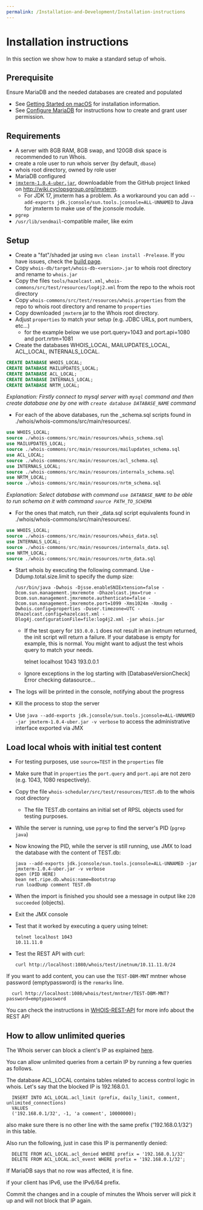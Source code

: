 ```yaml
---
permalink: /Installation-and-Development/Installation-instructions
---
```


# Installation instructions

In this section we show how to make a standard setup of whois.

## Prerequisite 

Ensure MariaDB and the needed databases are created and populated
  - See [Getting Started on macOS](../Installation-and-Development/Getting-started-on-macOS/) for installation information.
  - See [Configure MariaDB](../Installation-and-Development/Configure-MariaDB/#configure-mariadb) for instructions how to create and grant user permission.

## Requirements

* A server with 8GB RAM, 8GB swap, and 120GB disk space is recommended to run Whois.
* create a role user to run whois server (by default, `dbase`)
* whois root directory, owned by role user
* MariaDB configured
* [`jmxterm-1.0.4-uber.jar`](https://github.com/jiaqi/jmxterm/releases/download/v1.0.4/jmxterm-1.0.4-uber.jar), downloadable from the GitHub project linked on http://wiki.cyclopsgroup.org/jmxterm.
   * For JDK 17, jmxterm has a problem. As a workaround you can add `--add-exports jdk.jconsole/sun.tools.jconsole=ALL-UNNAMED` to Java for jmxterm to make use of the jconsole module.
* `pgrep`
* `/usr/lib/sendmail`-compatible mailer, like exim

## Setup
* Create a "fat"/shaded jar using `mvn clean install -Prelease`. If you have issues, check the [build page](../Installation-and-Development/Building-whois/).
* Copy `whois-db/target/whois-db-<version>.jar` to whois root directory and rename to `whois.jar`
* Copy the files `tools/hazelcast.xml`, `whois-commons/src/test/resources/log4j2.xml` from the repo to the whois root directory
* Copy `whois-commons/src/test/resources/whois.properties` from the repo to whois root directory and rename to `properties`
* Copy downloaded `jmxterm` jar to the Whois root directory.
* Adjust `properties` to match your setup (e.g. JDBC URLs, port numbers, etc...)
   * for the example below we use port.query=1043 and port.api=1080 and port.nrtm=1081
* Create the databases WHOIS_LOCAL, MAILUPDATES_LOCAL, ACL_LOCAL, INTERNALS_LOCAL.

```sql
CREATE DATABASE WHOIS_LOCAL;
CREATE DATABASE MAILUPDATES_LOCAL;
CREATE DATABASE ACL_LOCAL;
CREATE DATABASE INTERNALS_LOCAL;
CREATE DATABASE NRTM_LOCAL;
```

   <i>Explanation: Firstly connect to mysql server with `mysql` command and then create database one by one with `create database DATABASE_NAME` command</i>
* For each of the above databases, run the _schema.sql scripts found in ./whois/whois-commons/src/main/resources/.

```sql
use WHOIS_LOCAL;
source ./whois-commons/src/main/resources/whois_schema.sql
use MAILUPDATES_LOCAL;
source ./whois-commons/src/main/resources/mailupdates_schema.sql
use ACL_LOCAL;
source ./whois-commons/src/main/resources/acl_schema.sql
use INTERNALS_LOCAL;
source ./whois-commons/src/main/resources/internals_schema.sql
use NRTM_LOCAL;
source ./whois-commons/src/main/resources/nrtm_schema.sql
```

   <i>Explanation: Select database with command `use DATABASE_NAME` to be able to run schema on it with command `source PATH_TO_SCHEMA`</i>
* For the ones that match, run their _data.sql script equivalents found in ./whois/whois-commons/src/main/resources/.

```sql
use WHOIS_LOCAL;
source ./whois-commons/src/main/resources/whois_data.sql
use INTERNALS_LOCAL;
source ./whois-commons/src/main/resources/internals_data.sql
use NRTM_LOCAL;
source ./whois-commons/src/main/resources/nrtm_data.sql
```

* Start whois by executing the following command. Use -Ddump.total.size.limit to specify the dump size:

      /usr/bin/java -Dwhois -Djsse.enableSNIExtension=false -Dcom.sun.management.jmxremote -Dhazelcast.jmx=true -Dcom.sun.management.jmxremote.authenticate=false -Dcom.sun.management.jmxremote.port=1099 -Xms1024m -Xmx8g -Dwhois.config=properties -Duser.timezone=UTC -Dhazelcast.config=hazelcast.xml -Dlog4j.configurationFile=file:log4j2.xml -jar whois.jar

   * If the test query for `193.0.0.1` does not result in an inetnum returned, the init script will return a failure. If your database is empty for example, this is normal. You might want to adjust the test whois query to match your needs.

      telnet localhost 1043
      193.0.0.1

   * Ignore exceptions in the log starting with [DatabaseVersionCheck] Error checking datasource...  
* The logs will be printed in the console, notifying about the progress
* Kill the process to stop the server
* Use `java --add-exports jdk.jconsole/sun.tools.jconsole=ALL-UNNAMED -jar jmxterm-1.0.4-uber.jar -v verbose` to access the administrative interface exported via JMX

## Load local whois with initial test content
* For testing purposes, use `source=TEST` in the `properties` file
* Make sure that in `properties` the `port.query` and `port.api` are not zero (e.g. 1043, 1080 respectively).
* Copy the file `whois-scheduler/src/test/resources/TEST.db` to the whois root directory
  * The file TEST.db contains an initial set of RPSL objects used for testing purposes.
* While the server is running, use `pgrep` to find the server's PID (`pgrep java`)
* Now knowing the PID, while the server is still running, use JMX to load the database with the content of TEST.db:

      java --add-exports jdk.jconsole/sun.tools.jconsole=ALL-UNNAMED -jar jmxterm-1.0.4-uber.jar -v verbose
      open (PID HERE)
      bean net.ripe.db.whois:name=Bootstrap
      run loadDump comment TEST.db

* When the import is finished you should see a message in output like `220 succeeded` (objects).
* Exit the JMX console
* Test that it worked by executing a query using telnet:

      telnet localhost 1043
      10.11.11.0

* Test the REST API with curl:

      curl http://localhost:1080/whois/test/inetnum/10.11.11.0/24


If you want to add content, you can use the `TEST-DBM-MNT` mntner whose password (emptypassword) is the `remarks` line.


      curl http://localhost:1080/whois/test/mntner/TEST-DBM-MNT?password=emptypassword


You can check the instructions in [WHOIS-REST-API](../Update-Methods/RESTful-API/#ripe-database-restful-api) for more info about the REST API


## How to allow unlimited queries

The Whois server can block a client's IP as explained [here](../Types-of-Queries/Access-Control-for-Queries/#access-control-for-queries).

You can allow unlimited queries from a certain IP by running a few queries as follows.

The database ACL_LOCAL contains tables related to access control logic in whois. Let's say that the blocked IP is 192.168.0.1.


      INSERT INTO ACL_LOCAL.acl_limit (prefix, daily_limit, comment, unlimited_connections)
      VALUES
      ('192.168.0.1/32', -1, 'a comment', 10000000);

also make sure there is no other line with the same prefix ('192.168.0.1/32') in this table.

Also run the following, just in case this IP is permanently denied:

      DELETE FROM ACL_LOCAL.acl_denied WHERE prefix = '192.168.0.1/32'
      DELETE FROM ACL_LOCAL.acl_event WHERE prefix = '192.168.0.1/32';

If MariaDB says that no row was affected, it is fine.

if your client has IPv6, use the IPv6/64 prefix.

Commit the changes and in a couple of minutes the Whois server will pick it up and will not block that IP again.